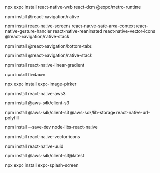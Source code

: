 npx expo install react-native-web react-dom @expo/metro-runtime

npm install @react-navigation/native

npm install react-native-screens react-native-safe-area-context react-native-gesture-handler react-native-reanimated react-native-vector-icons @react-navigation/native-stack

npm install @react-navigation/bottom-tabs

npm install @react-navigation/native-stack

npm install react-native-linear-gradient

npm install firebase

npx expo install expo-image-picker

npm install react-native-aws3

npm install @aws-sdk/client-s3

npm install @aws-sdk/client-s3 @aws-sdk/lib-storage react-native-url-polyfill

npm install --save-dev node-libs-react-native

npm install react-native-vector-icons

npm install react-native-uuid

npm install @aws-sdk/client-s3@latest

npx expo install expo-splash-screen
